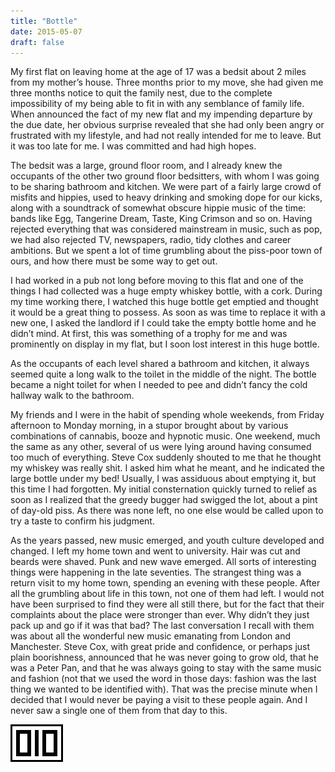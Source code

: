 ```yaml
---
title: "Bottle"
date: 2015-05-07
draft: false
---
```


My first flat on leaving home at the age of 17 was a bedsit about 2 miles from my mother’s house. Three months prior to my move, she had given me three months notice to quit the family nest, due to the complete impossibility of my being able to fit in with any semblance of family life. When announced the fact of my new flat and my impending departure by the due date, her obvious surprise revealed that she had only been angry or frustrated with my lifestyle, and had not really intended for me to leave. But it was too late for me. I was committed and had high hopes.

The bedsit was a large, ground floor room, and I already knew the occupants of the other two ground floor bedsitters, with whom I was going to be sharing bathroom and kitchen. We were part of a fairly large crowd of misfits and hippies, used to heavy drinking and smoking dope for our kicks, along with a soundtrack of somewhat obscure hippie music of the time: bands like Egg, Tangerine Dream, Taste, King Crimson and so on. Having rejected everything that was considered mainstream in music, such as pop, we had also rejected TV, newspapers, radio, tidy clothes and career ambitions. But we spent a lot of time grumbling about the piss-poor town of ours, and how there must be some way to get out.

I had worked in a pub not long before moving to this flat and one of the things I had collected was a huge empty whiskey bottle, with a cork. During my time working there, I watched this huge bottle get emptied and thought it would be a great thing to possess. As soon as was time to replace it with a new one, I asked the landlord if I could take the empty bottle home and he didn’t mind. At first, this was something of a trophy for me and was prominently on display in my flat, but I soon lost interest in this huge bottle.

As the occupants of each level shared a bathroom and kitchen, it always seemed quite a long walk to the toilet in the middle of the night. The bottle became a night toilet for when I needed to pee and didn’t fancy the cold hallway walk to the bathroom.

My friends and I were in the habit of spending whole weekends, from Friday afternoon to Monday morning, in a stupor brought about by various combinations of cannabis, booze and hypnotic music. One weekend, much the same as any other, several of us were lying around having consumed too much of everything. Steve Cox suddenly shouted to me that he thought my whiskey was really shit. I asked him what he meant, and he indicated the large bottle under my bed! Usually, I was assiduous about emptying it, but this time I had forgotten. My initial consternation quickly turned to relief as soon as I realized that the greedy bugger had swigged the lot, about a pint of day-old piss. As there was none left, no one else would be called upon to try a taste to confirm his judgment.

As the years passed, new music emerged, and youth culture developed and changed. I left my home town and went to university. Hair was cut and beards were shaved. Punk and new wave emerged. All sorts of interesting things were happening in the late seventies. The strangest thing was a return visit to my home town, spending an evening with these people. After all the grumbling about life in this town, not one of them had left. I would not have been surprised to find they were all still there, but for the fact that their complaints about the place were stronger than ever. Why didn’t they just pack up and go if it was that bad? The last conversation I recall with them was about all the wonderful new music emanating from London and Manchester. Steve Cox, with great pride and confidence, or perhaps just plain boorishness, announced that he was never going to grow old, that he was a Peter Pan, and that he was always going to stay with the same music and fashion (not that we used the word in those days: fashion was the last thing we wanted to be identified with). That was the precise minute when I decided that I would never be paying a visit to these people again. And I never saw a single one of them from that day to this.

![](/images/grids/f06.gif)
